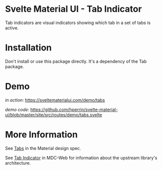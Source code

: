 # Svelte Material UI - Tab Indicator

Tab indicators are visual indicators showing which tab in a set of tabs is active.

# Installation

Don't install or use this package directly. It's a dependency of the Tab package.

# Demo

_in action:_ https://sveltematerialui.com/demo/tabs

_demo code:_ https://github.com/hperrin/svelte-material-ui/blob/master/site/src/routes/demo/tabs.svelte

# More Information

See [Tabs](https://material.io/components/tabs) in the Material design spec.

See [Tab Indicator](https://github.com/material-components/material-components-web/tree/v10.0.0/packages/mdc-tab-indicator) in MDC-Web for information about the upstream library's architecture.
